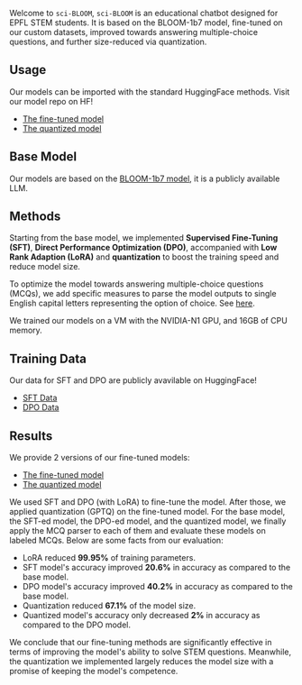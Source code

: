 Welcome to `sci-BLOOM`, `sci-BLOOM` is an educational chatbot designed for EPFL STEM students. It is based on the BLOOM-1b7 model, fine-tuned on our custom datasets, improved towards answering multiple-choice questions, and further size-reduced via quantization.


## Usage
Our models can be imported with the standard HuggingFace methods. Visit our model repo on HF!
- [The fine-tuned model](https://huggingface.co/Veture/merged_dpo_model)
- [The quantized model](https://huggingface.co/Veture/merged_autoGPTQ_dpo/tree/main)



## Base Model
Our models are based on the [BLOOM-1b7 model](https://huggingface.co/bigscience/bloom-1b7), it is a publicly available LLM.


## Methods
Starting from the base model, we implemented **Supervised Fine-Tuning (SFT)**, **Direct Performance Optimization (DPO)**, accompanied with **Low Rank Adaption (LoRA)** and **quantization** to boost the training speed and reduce model size.

To optimize the model towards answering multiple-choice questions (MCQs), we add specific measures to parse the model outputs to single English capital letters representing the option of choice. See [here](https://github.com/Tachi-67/sci-BLOOM/blob/main/haolong/mcqa_parser.ipynb).

We trained our models on a VM with the NVIDIA-N1 GPU, and 16GB of CPU memory.


## Training Data
Our data for SFT and DPO are publicly avavilable on HuggingFace!
- [SFT Data](https://huggingface.co/datasets/Tachi67/sft_dataset)
- [DPO Data](https://huggingface.co/datasets/Tachi67/mnlp_dpo_data_7k)

## Results
We provide 2 versions of our fine-tuned models:
- [The fine-tuned model](https://huggingface.co/Veture/merged_dpo_model)
- [The quantized model](https://huggingface.co/Veture/merged_autoGPTQ_dpo/tree/main)


We used SFT and DPO (with LoRA) to fine-tune the model. After those, we applied quantization (GPTQ) on the fine-tuned model. For the base model, the SFT-ed model, the DPO-ed model, and the quantized model, we finally apply the MCQ parser to each of them and evaluate these models on labeled MCQs. Below are some facts from our evaluation:
- LoRA reduced **99.95%** of training parameters.
- SFT model's accuracy improved **20.6%** in accuracy as compared to the base model.
- DPO model's accuracy improved **40.2%** in accuracy as compared to the base model.
- Quantization reduced **67.1%** of the model size.
- Quantized model's accuracy only decreased **2%** in accuracy as compared to the DPO model.

We conclude that our fine-tuning methods are significantly effective in terms of improving the model's ability to solve STEM questions. Meanwhile, the quantization we implemented largely reduces the model size with a promise of keeping the model's competence.

